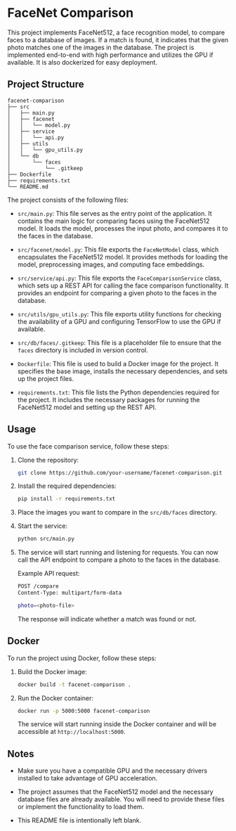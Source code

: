 # FaceNet Comparison

This project implements FaceNet512, a face recognition model, to compare faces to a database of images. If a match is found, it indicates that the given photo matches one of the images in the database. The project is implemented end-to-end with high performance and utilizes the GPU if available. It is also dockerized for easy deployment.

## Project Structure

```
facenet-comparison
├── src
│   ├── main.py
│   ├── facenet
│   │   └── model.py
│   ├── service
│   │   └── api.py
│   ├── utils
│   │   └── gpu_utils.py
│   └── db
│       └── faces
│           └── .gitkeep
├── Dockerfile
├── requirements.txt
└── README.md
```

The project consists of the following files:

- `src/main.py`: This file serves as the entry point of the application. It contains the main logic for comparing faces using the FaceNet512 model. It loads the model, processes the input photo, and compares it to the faces in the database.

- `src/facenet/model.py`: This file exports the `FaceNetModel` class, which encapsulates the FaceNet512 model. It provides methods for loading the model, preprocessing images, and computing face embeddings.

- `src/service/api.py`: This file exports the `FaceComparisonService` class, which sets up a REST API for calling the face comparison functionality. It provides an endpoint for comparing a given photo to the faces in the database.

- `src/utils/gpu_utils.py`: This file exports utility functions for checking the availability of a GPU and configuring TensorFlow to use the GPU if available.

- `src/db/faces/.gitkeep`: This file is a placeholder file to ensure that the `faces` directory is included in version control.

- `Dockerfile`: This file is used to build a Docker image for the project. It specifies the base image, installs the necessary dependencies, and sets up the project files.

- `requirements.txt`: This file lists the Python dependencies required for the project. It includes the necessary packages for running the FaceNet512 model and setting up the REST API.

## Usage

To use the face comparison service, follow these steps:

1. Clone the repository:

   ```bash
   git clone https://github.com/your-username/facenet-comparison.git
   ```

2. Install the required dependencies:

   ```bash
   pip install -r requirements.txt
   ```

3. Place the images you want to compare in the `src/db/faces` directory.

4. Start the service:

   ```bash
   python src/main.py
   ```

5. The service will start running and listening for requests. You can now call the API endpoint to compare a photo to the faces in the database.

   Example API request:

   ```bash
   POST /compare
   Content-Type: multipart/form-data

   photo=<photo-file>
   ```

   The response will indicate whether a match was found or not.

## Docker

To run the project using Docker, follow these steps:

1. Build the Docker image:

   ```bash
   docker build -t facenet-comparison .
   ```

2. Run the Docker container:

   ```bash
   docker run -p 5000:5000 facenet-comparison
   ```

   The service will start running inside the Docker container and will be accessible at `http://localhost:5000`.

## Notes

- Make sure you have a compatible GPU and the necessary drivers installed to take advantage of GPU acceleration.

- The project assumes that the FaceNet512 model and the necessary database files are already available. You will need to provide these files or implement the functionality to load them.

- This README file is intentionally left blank.